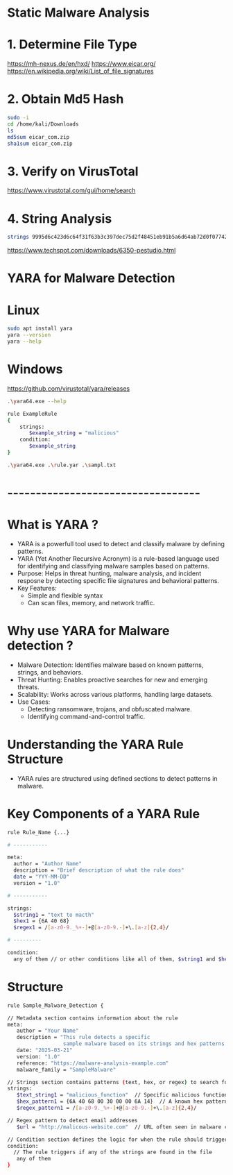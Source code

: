 # Static Malware Analysis

# 1. Determine File Type

https://mh-nexus.de/en/hxd/
https://www.eicar.org/
https://en.wikipedia.org/wiki/List_of_file_signatures

# 2. Obtain Md5 Hash

```sh
sudo -i
cd /home/kali/Downloads
ls
md5sum eicar_com.zip
sha1sum eicar_com.zip
```

# 3. Verify on VirusTotal

https://www.virustotal.com/gui/home/search

# 4. String Analysis

```sh
strings 9995d6c423d6c64f31f63b3c397dec75d2f48451eb91b5a6d64ab72d0f077428.exe
```

https://www.techspot.com/downloads/6350-pestudio.html

# YARA for Malware Detection

# Linux

```sh
sudo apt install yara
yara --version
yara --help
```

# Windows

https://github.com/virustotal/yara/releases

```sh
.\yara64.exe --help
```

```sh
rule ExampleRule
{
    strings:
       $example_string = "malicious"
    condition:
       $example_string
}
```

```sh
.\yara64.exe .\rule.yar .\sampl.txt
```

# ----------------------------------

# What is YARA ?

- YARA is a powerfull tool used to detect and classify malware by defining patterns.
- YARA (Yet Another Recursive Acronym) is a rule-based language used for identifying and classifying malware samples based on patterns.
- Purpose: Helps in threat hunting, malware analysis, and incident resposne by detecting specific file signatures and behavioral patterns.
- Key Features:
  - Simple and flexible syntax
  - Can scan files, memory, and network traffic.

# Why use YARA for Malware detection ?

- Malware Detection: Identifies malware based on known patterns, strings, and behaviors.
- Threat Hunting: Enables proactive searches for new and emerging threats.
- Scalability: Works across various platforms, handling large datasets.
- Use Cases:
  - Detecting ransomware, trojans, and obfuscated malware.
  - Identifying command-and-control traffic.

# Understanding the YARA Rule Structure

- YARA rules are structured using defined sections to detect patterns in malware.

# Key Components of a YARA Rule

```sh
rule Rule_Name {...}

# -----------

meta:
  author = "Author Name"
  description = "Brief description of what the rule does"
  date = "YYY-MM-DD"
  version = "1.0"

# -----------

strings:
  $string1 = "text to macth"
  $hex1 = {6A 40 68}
  $regex1 = /[a-z0-9._%+-]+@[a-z0-9.-]+\.[a-z]{2,4}/

# ---------

condition:
  any of them // or other conditions like all of them, $string1 and $hex1, etc.
```

# Structure

```sh
rule Sample_Malware_Detection {

// Metadata section contains information about the rule
meta:
   author = "Your Name"
   description = "This rule detects a specific
                  sample malware based on its strings and hex patterns."
   date: "2025-03-21"
   version: "1.0"
   reference: "https://malware-analysis-example.com"
   malware_family = "SampleMalware"

// Strings section contains patterns (text, hex, or regex) to search for
strings:
   $text_string1 = "malicious_function"  // Specific malicious function name in text
   $hex_pattern1 = {6A 40 68 00 30 00 00 6A 14}  // A known hex pattern used in the malware
   $regex_pattern1 = /[a-z0-9._%+-]+@[a-z0-9.-]+\.[a-z]{2,4}/

// Regex pattern to detect email addresses
   $url = "http://malicous-website.com"  // URL often seen in malware communications

// Condition section defines the logic for when the rule should trigger
condition:
  // The rule triggers if any of the strings are found in the file
   any of them
}
```
